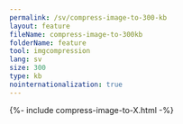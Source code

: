 ```yaml
---
permalink: /sv/compress-image-to-300-kb
layout: feature
fileName: compress-image-to-300kb
folderName: feature
tool: imgcompression
lang: sv
size: 300
type: kb
nointernationalization: true
---
```

{%- include compress-image-to-X.html -%}
      
